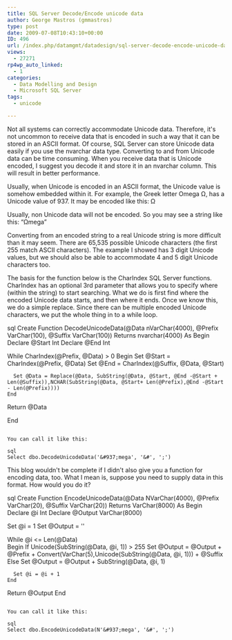 ```yaml
---
title: SQL Server Decode/Encode unicode data
author: George Mastros (gmmastros)
type: post
date: 2009-07-08T10:43:10+00:00
ID: 496
url: /index.php/datamgmt/datadesign/sql-server-decode-encode-unicode-data/
views:
  - 27271
rp4wp_auto_linked:
  - 1
categories:
  - Data Modelling and Design
  - Microsoft SQL Server
tags:
  - unicode

---
```

Not all systems can correctly accommodate Unicode data. Therefore, it's not uncommon to receive data that is encoded in such a way that it can be stored in an ASCII format. Of course, SQL Server can store Unicode data easily if you use the nvarchar data type. Converting to and from Unicode data can be time consuming. When you receive data that is Unicode encoded, I suggest you decode it and store it in an nvarchar column. This will result in better performance.

Usually, when Unicode is encoded in an ASCII format, the Unicode value is somehow embedded within it. For example, the Greek letter Omega &#937;, has a Unicode value of 937. It may be encoded like this: &#937;

Usually, non Unicode data will not be encoded. So you may see a string like this: “&#937;mega”

Converting from an encoded string to a real Unicode string is more difficult than it may seem. There are 65,535 possible Unicode characters (the first 255 match ASCII characters). The example I showed has 3 digit Unicode values, but we should also be able to accommodate 4 and 5 digit Unicode characters too.

The basis for the function below is the CharIndex SQL Server functions. CharIndex has an optional 3rd parameter that allows you to specify where (within the string) to start searching. What we do is first find where the encoded Unicode data starts, and then where it ends. Once we know this, we do a simple replace. Since there can be multiple encoded Unicode characters, we put the whole thing in to a while loop.

sql
Create Function DecodeUnicodeData(@Data nVarChar(4000), @Prefix VarChar(100), @Suffix VarChar(100))
Returns nvarchar(4000)
As
Begin
  Declare @Start Int
  Declare @End Int

  While CharIndex(@Prefix, @Data) > 0
    Begin
      Set @Start = CharIndex(@Prefix, @Data)
      Set @End = CharIndex(@Suffix, @Data, @Start)

      Set @Data = Replace(@Data, SubString(@Data, @Start, @End -@Start + Len(@Suffix)),NCHAR(SubString(@Data, @Start+ Len(@Prefix),@End -@Start - Len(@Prefix))))
    End
  
  Return @Data

End
```

You can call it like this:

sql
Select dbo.DecodeUnicodeData('&#937;mega', '&#', ';')
```

This blog wouldn't be complete if I didn't also give you a function for encoding data, too. What I mean is, suppose you need to supply data in this format. How would you do it?

sql
Create Function EncodeUnicodeData(@Data NVarChar(4000), @Prefix VarChar(20), @Suffix VarChar(20))
Returns VarChar(8000)
As 
Begin
  Declare @i Int
  Declare @Output VarChar(8000)

  Set @i = 1
  Set @Output = ''

  While @i <= Len(@Data)	
    Begin
      If Unicode(SubString(@Data, @i, 1)) > 255
        Set @Output = @Output + @Prefix + Convert(VarChar(5),Unicode(SubString(@Data, @i, 1))) + @Suffix
      Else
        Set @Output = @Output + SubString(@Data, @i, 1)

      Set @i = @i + 1
    End

  Return @Output
End
```

You can call it like this:

sql
Select dbo.EncodeUnicodeData(N'&#937;mega', '&#', ';')
```
